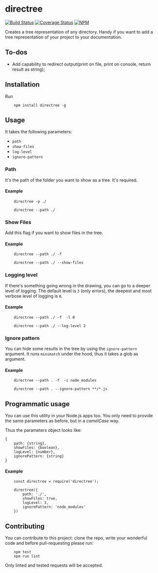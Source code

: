 # directree #
[![Build Status](https://travis-ci.org/shikaan/directree.svg?branch=master)](https://travis-ci.org/shikaan/directree)
[![Coverage Status](https://coveralls.io/repos/github/shikaan/directree/badge.svg?branch=master)](https://coveralls.io/github/shikaan/directree?branch=master)
[![NPM](https://nodei.co/npm/directree.png)](https://npmjs.org/package/directree)

Creates a tree representation of any directory. Handy if you want to add a tree 
representation of your project to your documentation.

## To-dos

- Add capability to redirect output(print on file, print on console, return result as string);

## Installation ##

Run 

```
    npm install directree -g
```

## Usage ##
It takes the following parameters:

- `path`
- `show-files`
- `log-level`
- `ignore-pattern`

### Path ###

It's the path of the folder you want to show as a tree. It's required.

#### Example ####

```
    directree -p ./
```
```
    directree --path ./
```

### Show Files ###

Add this flag if you want to show files in the tree.

#### Example ####

```
    directree --path ./ -f
```
```
    directree --path ./ --show-files
```

### Logging level ###

If there's something going wrong in the drawing, you can go to a deeper level of logging.
The default level is `3` (only errors), the deepest and most verbose level of logging is `0`.

#### Example ####

```
    directree --path ./ -f  -l 0
```
```
    directree --path ./ --log-level 2
```

### Ignore pattern ###

You can hide some results in the tree by using the `ignore-pattern` argument. 
It runs `minimatch` under the hood, thus it takes a glob as argument.

#### Example ####

```
    directree --path . -f  -i node_modules
```
```
    directree --path . --ignore-pattern **/*.js 
```

## Programmatic usage ##

You can use this utility in your Node.js apps too. You only need to provide the same parameters
as before, but in a _camelCase_ way.

Thus the parameters object looks like:

    {
        path: {string},
        showFiles: {boolean},
        logLevel: {number},
        ignorePattern: {string}
    }

#### Example ####

```
    const directree = require('directree');

    directree({
        path: './',
        showFiles: true,
        logLevel: 3,
        ignorePattern: 'node_modules'
    })

``` 

## Contributing

You can contribute to this project: clone the repo, write your wonderful code and before pull-requesting please run:

```
    npm test
    npm run lint
```

Only linted and tested requests will be accepted.
